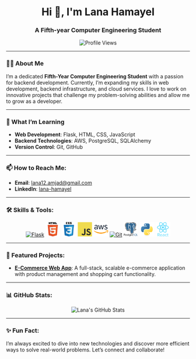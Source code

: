 <h1 align="center">Hi 👋, I'm Lana Hamayel</h1>
<h3 align="center">A Fifth-year Computer Engineering Student</h3>

<p align="center">
  <img src="https://komarev.com/ghpvc/?username=lanaHamayel5&label=Profile%20views&color=0e75b6&style=flat" alt="Profile Views" />
</p>

---

### 👩‍💻 About Me

I’m a dedicated **Fifth-Year Computer Engineering Student** with a passion for backend development. Currently, I’m expanding my skills in web development, backend infrastructure, and cloud services. I love to work on innovative projects that challenge my problem-solving abilities and allow me to grow as a developer.

---

### 🌱 What I’m Learning

- **Web Development**: Flask, HTML, CSS, JavaScript
- **Backend Technologies**: AWS, PostgreSQL, SQLAlchemy
- **Version Control**: Git, GitHub

---

### 📫 How to Reach Me:

- **Email**: [lana12.amjad@gmail.com](mailto:lana12.amjad@gmail.com)
- **LinkedIn**: [lana-hamayel](https://www.linkedin.com/in/lana-hamayel-a7b831280/)

---

### 🛠️ Skills & Tools:

<p align="center">
  <a href="https://flask.palletsprojects.com/" target="_blank"><img src="https://www.vectorlogo.zone/logos/pocoo_flask/pocoo_flask-icon.svg" alt="Flask" width="40" height="40"/></a>
  <a href="https://www.w3.org/html/" target="_blank"><img src="https://raw.githubusercontent.com/devicons/devicon/master/icons/html5/html5-original-wordmark.svg" alt="HTML" width="40" height="40"/></a>
  <a href="https://www.w3schools.com/css/" target="_blank"><img src="https://raw.githubusercontent.com/devicons/devicon/master/icons/css3/css3-original-wordmark.svg" alt="CSS" width="40" height="40"/></a>
  <a href="https://developer.mozilla.org/en-US/docs/Web/JavaScript" target="_blank"><img src="https://raw.githubusercontent.com/devicons/devicon/master/icons/javascript/javascript-original.svg" alt="JavaScript" width="40" height="40"/></a>
  <a href="https://aws.amazon.com/" target="_blank"><img src="https://raw.githubusercontent.com/devicons/devicon/master/icons/amazonwebservices/amazonwebservices-original-wordmark.svg" alt="AWS" width="40" height="40"/></a>
  <a href="https://git-scm.com/" target="_blank"><img src="https://www.vectorlogo.zone/logos/git-scm/git-scm-icon.svg" alt="Git" width="40" height="40"/></a>
  <a href="https://www.postgresql.org" target="_blank"><img src="https://raw.githubusercontent.com/devicons/devicon/master/icons/postgresql/postgresql-original-wordmark.svg" alt="PostgreSQL" width="40" height="40"/></a>
  <a href="https://www.python.org" target="_blank"><img src="https://raw.githubusercontent.com/devicons/devicon/master/icons/python/python-original.svg" alt="Python" width="40" height="40"/></a>
  <a href="https://reactjs.org/" target="_blank"><img src="https://raw.githubusercontent.com/devicons/devicon/master/icons/react/react-original-wordmark.svg" alt="React" width="40" height="40"/></a>
</p>

---

### 🚀 Featured Projects:

- **[E-Commerce Web App](https://github.com/lanaHamayel5/E-Commerce-Web-App)**: A full-stack, scalable e-commerce application with product management and shopping cart functionality.

---

### 📊 GitHub Stats:

<p align="center">
  <img src="https://github-readme-stats.vercel.app/api?username=lanaHamayel5&show_icons=true&theme=radical" alt="Lana's GitHub Stats" />
</p>

---

### ✨ Fun Fact:

I’m always excited to dive into new technologies and discover more efficient ways to solve real-world problems. Let’s connect and collaborate!
